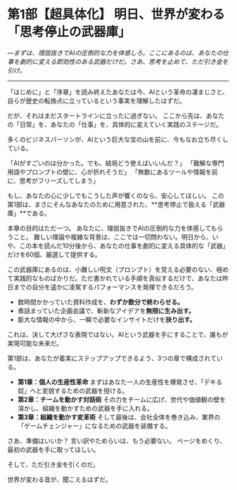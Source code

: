 # **第1部【超具体化】 明日、世界が変わる「思考停止の武器庫」**

*―まずは、理屈抜きでAIの圧倒的な力を体感しろ。ここにあるのは、あなたの仕事を劇的に変える即効性のある武器だけだ。さあ、思考を止めて、ただ引き金を引け。*

---

「はじめに」と「序章」を読み終えたあなたは今、AIという革命の凄まじさと、自らが歴史の転換点に立っているという事実を理解したはずだ。

だが、それはまだスタートラインに立ったに過ぎない。
ここから先は、あなたの「日常」を、あなたの「仕事」を、具体的に変えていく実践のステージだ。

多くのビジネスパーソンが、AIという巨大な宝の山を前に、今もなお立ち尽くしている。

「AIがすごいのは分かった。でも、結局どう使えばいいんだ？」
「難解な専門用語やプロンプトの壁に、心が折れそうだ」
「無数にあるツールや情報を前に、思考がフリーズしてしまう」

もし、あなたの心に少しでもこうした声が響くのなら、安心してほしい。
この第1部は、まさにそんなあなたのために用意された、**思考停止で扱える「武器庫」**である。

本章の目的はただ一つ。
あなたに、理屈抜きでAIの圧倒的な力を体感してもらうこと。
難しい理論や複雑な背景は、ここでは一切問わない。明日から、いや、この本を読んだ10分後から、あなたの仕事を劇的に変える具体的な「武器」だけを60個、厳選して提供する。

この武器庫にあるのは、小難しい呪文（プロンプト）を覚える必要のない、極めて実践的なものばかりだ。ただ書かれている手順を真似するだけで、あなたは昨日までの自分を遥かに凌駕するパフォーマンスを発揮できるだろう。

-   数時間かかっていた資料作成を、**わずか数分で終わらせる。**
-   煮詰まっていた企画会議で、斬新なアイデアを**無限に生み出す。**
-   膨大な情報の中から、一瞬で必要なインサイトだけを**抉り出す。**

これは、決して大げさな表現ではない。AIという武器を手にすることで、誰もが実現可能な未来だ。

第1部は、あなたが着実にステップアップできるよう、3つの章で構成されている。

-   **第1章：個人の生産性革命**
    まずはあなた一人の生産性を爆発させ、「デキる奴」へと変貌するための武器を授ける。
-   **第2章：チームを動かす対話術**
    その力をチームに広げ、世代や価値観の壁を溶かし、組織を動かすための武器を手に入れる。
-   **第3章：組織を動かす変革術**
    そして最後は、会社全体を巻き込み、業界の「ゲームチェンジャー」になるための武器を装備する。

さあ、準備はいいか？
言い訳やためらいは、もう必要ない。
ページをめくり、最初の武器を手に取ってほしい。

そして、ただ引き金を引くのだ。

世界が変わる音が、聞こえるはずだ。
